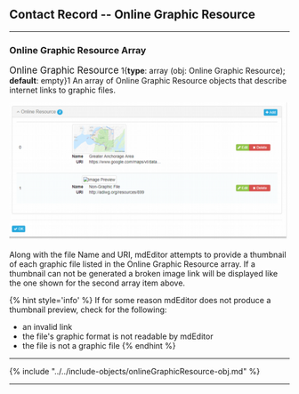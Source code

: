 ## Contact Record -- Online Graphic Resource
---

### Online Graphic Resource Array

<span class="md-panel" style="font-size: larger">Online Graphic Resource</span> 1{**type**: array (obj: <span class="md-panel">Online Graphic Resource</span>); **default**: empty}1 An array of <span class="md-panel">Online Graphic Resource</span> objects that describe internet links to graphic files.  

![Online Graphic Resource Array](/assets/reference/edit-objects/main/onlineGraphicResource-array.png)

Along with the file <span class="md-element">Name</span> and <span class="md-element">URI</span>, mdEditor attempts to provide a thumbnail of each graphic file listed in the <span class="md-panel">Online Graphic Resource</span> array.  If a thumbnail can not be generated a broken image link will be displayed like the one shown for the second array item above.  

{% hint style='info' %}
  If for some reason mdEditor does not produce a thumbnail preview, check for the following:
  * an invalid link 
  * the file's graphic format is not readable by mdEditor
  * the file is not a graphic file 
{% endhint %} 

---

{% include "../../include-objects/onlineGraphicResource-obj.md" %}

---
